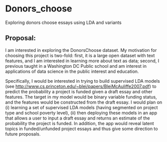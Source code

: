 # Donors_choose
Exploring donors choose essays using LDA and variants

## Proposal:

I am interested in exploring the DonorsChoose dataset. My motivation for choosing this project is two-fold: first, it is a large open dataset with text features, and I am interested in learning more about text as data; second, I previous taught in a Washington DC Public school and am interest in applications of data science in the public interest and education.

Specifically, I would be interested in trying to build supervised LDA models (see http://www.cs.princeton.edu/~blei/papers/BleiMcAuliffe2007.pdf) to predict the probability a project is funded given a draft essay and other features. The target in my model would be binary variable funding status, and the features would be constructed from the draft essay. I would plan on (i) learning a set of supervised LDA models (having segmented on project type and school poverty level), (ii) then deploying these models in an app that allows a user to input a draft essay and returns an estimate of the probability the project is funded. In addition, the app would reveal latent topics in funded/unfunded project essays and thus give some direction to future proposals.
